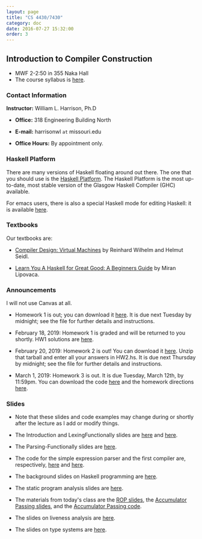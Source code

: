 ```yaml
---
layout: page
title: "CS 4430/7430"
category: doc
date: 2016-07-27 15:32:00
order: 3
---
```


## Introduction to Compiler Construction

* MWF 2-2:50 in 355 Naka Hall
* The course syllabus is <a href="https://harrisonwl.github.io/assets/courses/compilers/spring2019/admin/4430-syllabus.pdf">here</a>.

### Contact Information

__Instructor:__ William L. Harrison, Ph.D

* __Office:__ 318 Engineering Building North

* __E-mail:__ harrisonwl `at` missouri.edu

* __Office Hours:__ By appointment only.


### Haskell Platform

There are many versions of Haskell floating around out there. The one that you should use is
the <a href="https://www.haskell.org/platform/">Haskell Platform</a>. The Haskell Platform is the most up-to-date, most stable version of the Glasgow Haskell Compiler (GHC) available.

For emacs users, there is also a special Haskell mode for editing Haskell: it is available
<a href="https://github.com/haskell/haskell-mode">here</a>.

### Textbooks

Our textbooks are:

* <a href="https://www.amazon.com/Compiler-Design-Machines-Reinhard-Wilhelm/dp/3642149081/ref=sr_1_1?s=books&ie=UTF8&qid=1548255410&sr=1-1">Compiler Design: Virtual Machines</a> by Reinhard Wilhelm and Helmut Seidl. 

* <a href="http://learnyouahaskell.com">Learn You A Haskell for Great Good: A Beginners Guide</a> by Miran Lipovaca.


### Announcements

I will not use Canvas at all.

* Homework 1 is out; you can download it <a href="https://harrisonwl.github.io/assets/courses/compilers/spring2019/assignments/HW1.hs">here</a>. It is due next Tuesday by midnight; see the file for further details and instructions.

* February 18, 2019: Homework 1 is graded and will be returned to you shortly.
                     HW1 solutions are <a href="https://harrisonwl.github.io/assets/courses/compilers/spring2019/assignments/HW1solution.hs">here</a>.

* February 20, 2019: Homework 2 is out! You can download it <a href="https://harrisonwl.github.io/assets/courses/compilers/spring2019/assignments/HW2.tar.gz">here</a>. Unzip that tarball and enter all your answers in HW2.hs. It is due next Thursday by midnight; see the file for further details and instructions.

* March 1, 2019: Homework 3 is out. It is due Tuesday, March 12th, by 11:59pm.
You can download the code <a href="https://harrisonwl.github.io/assets/courses/compilers/spring2019/assignments/ROP.zip">here</a> and the homework directions <a href="https://harrisonwl.github.io/assets/courses/compilers/spring2019/assignments/HW3.pdf">here</a>.

### Slides

* Note that these slides and code examples may change during or shortly after the lecture as I add or modify things.

* The Introduction and LexingFunctionally slides are <a href="https://harrisonwl.github.io/assets/courses/compilers/spring2019/slides/Introduction.pdf">here</a> and  <a href="https://harrisonwl.github.io/assets/courses/compilers/spring2019/slides/LexingFunctionally.pdf">here</a>.

* The Parsing-Functionally slides are <a href="https://harrisonwl.github.io/assets/courses/compilers/spring2019/slides/ParsingFunctionally.pdf">here</a>.

* The code for the simple expression parser and the first compiler are, respectively, 
<a href="https://harrisonwl.github.io/assets/courses/compilers/spring2019/snapshots/SimpleExpParser.zip">here</a> and <a href="https://harrisonwl.github.io/assets/courses/compilers/spring2019/snapshots/FirstCompiler.zip">here</a>.

* The background slides on Haskell programming are <a href="https://harrisonwl.github.io/assets/courses/compilers/spring2019/slides/HaskellForGrownups.pdf">here</a>.

* The static program analysis slides are <a href="https://harrisonwl.github.io/assets/courses/compilers/spring2019/slides/StaticProgramAnalysis.pdf">here</a>.

* The materials from today's class are the <a href="https://harrisonwl.github.io/assets/courses/compilers/spring2019/slides/ReturnOrientedProgramming.pdf">ROP slides</a>, the
<a href="https://harrisonwl.github.io/assets/courses/compilers/spring2019/slides/AccumulatorPassingStyle.pdf">Accumulator Passing slides</a>, and the <a href="https://harrisonwl.github.io/assets/courses/compilers/spring2019/slides/APS.hs">Accumulator Passing code</a>.

* The slides on liveness analysis are <a href="https://harrisonwl.github.io/assets/courses/compilers/spring2019/slides/Liveness.pdf">here</a>.

* The slides on type systems are <a href="https://harrisonwl.github.io/assets/courses/compilers/spring2019/slides/TypeSystems.pdf">here</a>.
